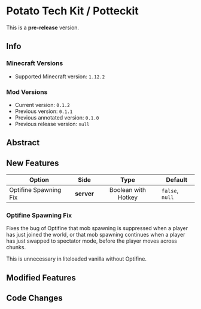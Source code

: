 # Potato Tech Kit / Potteckit

This is a **pre-release** version.

## Info

### Minecraft Versions

- Supported Minecraft version: `1.12.2`

### Mod Versions

- Current version: `0.1.2`
- Previous version: `0.1.1`
- Previous annotated version: `0.1.0`
- Previous release version: `null`

## Abstract

## New Features

| Option                |    Side    |        Type         | Default         |
|-----------------------|:----------:|:-------------------:|-----------------|
| Optifine Spawning Fix | **server** | Boolean with Hotkey | `false`, `null` |

### Optifine Spawning Fix

Fixes the bug of Optifine that mob spawning is suppressed when a player has just joined the world, or that mob spawning continues when a player has just swapped to spectator mode, before the player moves across chunks.

This is unnecessary in liteloaded vanilla without Optifine.

## Modified Features

## Code Changes
